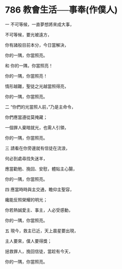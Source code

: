 # 786 教會生活──事奉(作僕人)

一 不可等候，一直夢想將來成大事，

不可等候，要光被遠方，

你有諸般目前本分，今日當解決，

你的一隅，你當照亮。

和 你的一隅，你當照亮！

你的一隅，你當照亮！

情形越難，聖徒之光越當照得亮，

你的一隅，你當照亮。

二 “你們的光當照人前，”乃是主命令，

你們應當遵從莫掩藏；

一個罪人棄暗就光，也需人引領，

你的一隅，你當照亮。

三 請看在你旁邊就有信徒在流浪，

何必到處尋找失迷羊，

應當勸勉、挽回、安慰，體貼主心腸，

你的一隅，你當照亮。

四 應當時時與主交通，瞻仰主聖容，

纔能反照榮耀的明光；

你若熱誠愛主、事主，人必受感動，

你的一隅，你當照亮。

五 現今，救主已近，天上晨星要出現，

主人要來，僕人要得獎；

拯救罪人，挽回信徒，當趁有今天，

你的一隅，你當照亮。

